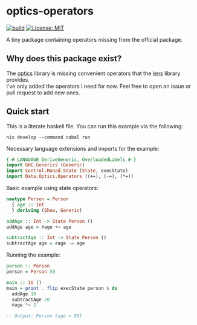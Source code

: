 # optics-operators

[![build](https://github.com/qwbarch/optics-operators/actions/workflows/build.yml/badge.svg)](https://github.com/qwbarch/optics-operators/actions/workflows/build.yml) [![License: MIT](https://img.shields.io/badge/License-MIT-green.svg)](https://opensource.org/licenses/MIT)

A tiny package containing operators missing from the official package.

## Why does this package exist?

The [optics](https://hackage.haskell.org/package/optics) library is missing convenient operators that the [lens](https://hackage.haskell.org/package/lens-5.2.2/docs/Control-Lens-Operators.html)
library provides.  
I've only added the operators I need for now. Feel free to open an issue or pull request to add new ones.

## Quick start

This is a literate haskell file. You can run this example via the following:
```
nix develop --command cabal run
```

Necessary language extensions and imports for the example:
```haskell
{-# LANGUAGE DeriveGeneric, OverloadedLabels #-}
import GHC.Generics (Generic)
import Control.Monad.State (State, execState)
import Data.Optics.Operators ((+=), (-=), (*=))
```

Basic example using state operators:
```haskell
newtype Person = Person
  { age :: Int
  } deriving (Show, Generic)

addAge :: Int -> State Person ()
addAge age = #age += age

subtractAge :: Int -> State Person ()
subtractAge age = #age -= age
```

Running the example:
```haskell
person :: Person
person = Person 50

main :: IO ()
main = print . flip execState person $ do
  addAge 10
  subtractAge 20
  #age *= 2

-- Output: Person {age = 80}
```
